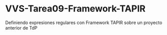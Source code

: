# VVS-Tarea09-Framework-TAPIR
Definiendo expresiones regulares con Framework TAPIR sobre un proyecto anterior de TdP
